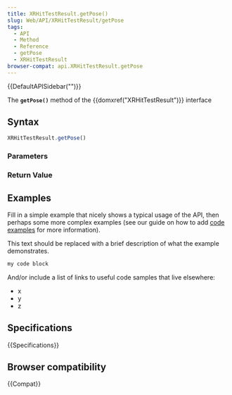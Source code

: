 ```yaml
---
title: XRHitTestResult.getPose()
slug: Web/API/XRHitTestResult/getPose
tags:
  - API
  - Method
  - Reference
  - getPose
  - XRHitTestResult
browser-compat: api.XRHitTestResult.getPose
---
```

{{DefaultAPISidebar("")}}

The **`getPose()`** method of the {{domxref("XRHitTestResult")}} interface 

## Syntax

```js
XRHitTestResult.getPose()
```

### Parameters



### Return Value



## Examples

Fill in a simple example that nicely shows a typical usage of the API, then perhaps some more complex examples (see our guide on how to add [code examples](/en-US/docs/MDN/Contribute/Structures/Code_examples) for more information).

This text should be replaced with a brief description of what the example demonstrates.

```js
my code block
```

And/or include a list of links to useful code samples that live elsewhere:

*   x
*   y
*   z

## Specifications

{{Specifications}}

## Browser compatibility

{{Compat}}

